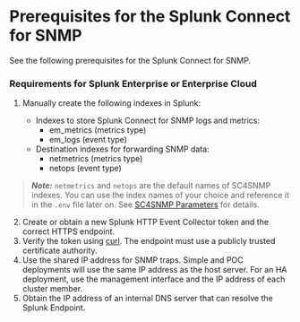 # Prerequisites for the Splunk Connect for SNMP

See the following prerequisites for the Splunk Connect for SNMP.

### Requirements for Splunk Enterprise or Enterprise Cloud

1. Manually create the following indexes in Splunk:
   
   * Indexes to store Splunk Connect for SNMP logs and metrics: 
       * em_metrics (metrics type)
       * em_logs (event type)
   * Destination indexes for forwarding SNMP data: 
       * netmetrics (metrics type)
       * netops (event type)
   
> **_Note:_** `netmetrics` and `netops` are the default names of SC4SNMP indexes. You can use the index names of your choice and
> reference it in the `.env` file later on. See [SC4SNMP Parameters](6-env-file-configuration.md#splunk-instance) for details.

2. Create or obtain a new Splunk HTTP Event Collector token and the correct HTTPS endpoint.
3. Verify the token using [curl](https://docs.splunk.com/Documentation/Splunk/8.1.3/Data/FormateventsforHTTPEventCollector). The endpoint must use a publicly trusted certificate authority.
4. Use the shared IP address for SNMP traps. Simple and POC deployments will use the same IP address as the host server. For an HA deployment, use the management interface and the IP address of each cluster member. 
5. Obtain the IP address of an internal DNS server that can resolve the Splunk Endpoint.